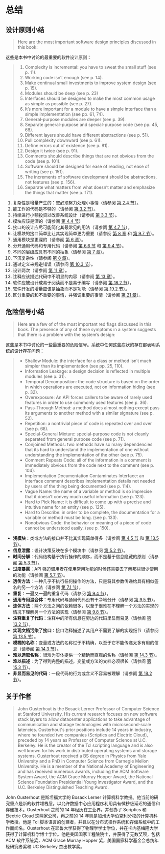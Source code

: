 # 总结

## 设计原则小结

> Here are the most important software design principles discussed in this book:

这些是本书中讨论的最重要的软件设计原则：

> 1. Complexity is incremental: you have to sweat the small stuff (see p. 11).
> 2. Working code isn’t enough (see p. 14).
> 3. Make continual small investments to improve system design (see p. 15).
> 4. Modules should be deep (see p. 23)
> 5. Interfaces should be designed to make the most common usage as simple as possible (see p. 27).
> 6. It’s more important for a module to have a simple interface than a simple implementation (see pp. 61, 74).
> 7. General-purpose modules are deeper (see p. 39).
> 8. Separate general-purpose and special-purpose code (see pp. 45, 68).
> 9. Different layers should have different abstractions (see p. 51).
> 10. Pull complexity downward (see p. 61).
> 11. Define errors out of existence (see p. 81).
> 12. Design it twice (see p. 91).
> 13. Comments should describe things that are not obvious from the code (see p. 101).
> 14. Software should be designed for ease of reading, not ease of writing (see p. 151).
> 15. The increments of software development should be abstractions, not features (see p. 156).
> 16. Separate what matters from what doesn’t matter and emphasize the things that matter (see p. 171).

1. 复杂性是增量产生的：您必须努力处理小事情（请参阅 [第 2.4 节](ch02.md)）。
2. 能工作的代码是不够的（请参阅 [第 3.2 节](ch03.md)）。
3. 持续进行小额投资以改善系统设计（请参阅 [第 3.3 节](ch03.md)）。
4. 模块应该是深的（请参阅 [第 4.4 节](ch04.md)）
5. 接口的设计应尽可能简化其最常见的用法（请参阅 [第 4.7 节](ch04.md)）。
6. 让模块的接口简单比让其实现简单更为重要（请参阅 [第 8 章](ch08.md) 和 [第 9.7 节](ch09.md)）。
7. 通用模块是更深的（请参阅 [第 6 章](ch06.md)）。
8. 分开通用代码和专用代码（请参阅 [第 6.6 节](ch06.md) 和 [第 9.4 节](ch09.md)）。
9. 不同的层级应具有不同的抽象（请参阅 [第 7 章](ch07.md)）。
10. 下沉复杂性（请参阅 [第 8 章](ch08.md)）。
11. 通过定义来规避错误（请参阅 [第 10.3 节](ch10.md)）。
12. 设计两次（请参阅 [第 11 章](ch11.md)）。
13. 注释应该描述代码中不明显的内容（请参阅 [第 13 章](ch13.md)）。
14. 软件应被设计成易于阅读而不是易于编写（请参阅 [第 18.2 节](ch18.md)）。
15. 软件开发的增量应该是抽象而不是功能（请参阅 [第 19.2 节](ch19.md)）。
16. 区分重要的和不重要的事情，并强调重要的事情（请参阅 [第 21 章](ch21.md)）。

## 危险信号小结

> Here are a few of of the most important red flags discussed in this book. The presence of any of these symptoms in a system suggests that there is a problem with the system’s design:

这些是本书中讨论的一些最重要的危险信号。系统中任何这些症状的存在都表明系统的设计存在问题：

> - Shallow Module: the interface for a class or method isn’t much simpler than its implementation (see pp. 25, 110).
> - Information Leakage: a design decision is reflected in multiple modules (see p. 31).
> - Temporal Decomposition: the code structure is based on the order in which operations are executed, not on information hiding (see p. 32).
> - Overexposure: An API forces callers to be aware of rarely used features in order to use commonly used features (see p. 36).
> - Pass-Through Method: a method does almost nothing except pass its arguments to another method with a similar signature (see p. 52).
> - Repetition: a nontrivial piece of code is repeated over and over (see p. 68).
> - Special-General Mixture: special-purpose code is not cleanly separated from general purpose code (see p. 71).
> - Conjoined Methods: two methods have so many dependencies that its hard to understand the implementation of one without understanding the implementation of the other (see p. 75).
> - Comment Repeats Code: all of the information in a comment is immediately obvious from the code next to the comment (see p. 104).
> - Implementation Documentation Contaminates Interface: an interface comment describes implementation details not needed by users of the thing being documented (see p. 114).
> - Vague Name: the name of a variable or method is so imprecise that it doesn’t convey much useful information (see p. 123).
> - Hard to Pick Name: it is difficult to come up with a precise and intuitive name for an entity (see p. 125).
> - Hard to Describe: in order to be complete, the documentation for a variable or method must be long. (see p. 133).
> - Nonobvious Code: the behavior or meaning of a piece of code cannot be understood easily. (see p. 150).

- **浅模块**：类或方法的接口并不比其实现简单得多（请参阅 [第 4.5 节](ch04.md) 和 [第 13.5 节](ch13.md)）。
- **信息泄露**：设计决策反映在多个模块中（请参阅 [第 5.2 节](ch05.md)）。
- **时间分解**：代码结构基于执行操作的顺序，而不是基于信息隐藏的原则（请参阅 [第 5.3 节](ch05.md)）。
- **过度暴露**：API 强迫调用者在使用常用功能的时候还需要去了解那些很少使用的功能（请参阅 [第 5.7 节](ch05.md)）。
- **透传方法**：一种几乎不执行任何操作的方法，只是将其参数传递给具有相似签名的另一个方法（请参阅 [第 7.1 节](ch07.md)）。
- **重复**：一遍又一遍的重复代码（请参阅 [第 9.4 节](ch09.md)）。
- **通用专用混合体**：专用代码与通用代码没有干净地分开（请参阅 [第 9.5 节](ch09.md)）。
- **连体方法**：两个方法之间的依赖很多，以至于很难在不理解一个方法的实现的情况下理解另一个方法的实现（请参阅 [第 9.8 节](ch09.md)）。
- **注释重复了代码**：注释中的所有信息在旁边的代码里显而易见（请参阅 [第 13.2 节](ch13.md)）。
- **实现文档污染了接口**：接口注释描述了其用户不需要了解的实现细节（请参阅 [第 13.5 节](ch13.md)）。
- **模糊的名称**：变量或方法的名称过于不精确，以至于它不能传递太多有用的信息（请参阅 [第 14.3 节](ch14.md)）。
- **难以选取名称**：很难为实体提供一个精确而直观的名称（请参阅 [第 14.3 节](ch14.md)）。
- **难以描述**：为了得到完整的描述，变量或方法的文档必须很长（请参阅 [第 15.3 节](ch15.md)）。
- **非显而易见的代码**：一段代码的行为或含义不容易被理解（请参阅 [第 18.2 节](ch18.md)）。

## 关于作者

> John Ousterhout is the Bosack Lerner Professor of Computer Science at Stanford University. His current research focuses on new software stack layers to allow datacenter applications to take advantage of communication and storage technologies with microsecond-scale latencies. Ousterhout's prior positions include 14 years in industry, where he founded two companies (Scriptics and Electric Cloud), preceded by 14 years as Professor of Computer Science at U.C. Berkeley. He is the creator of the Tcl scripting language and is also well known for his work in distributed operating systems and storage systems. Ousterhout received a BS degree in Physics from Yale University and a PhD in Computer Science from Carnegie Mellon University. He is a member of the National Academy of Engineering and has received numerous awards, including the ACM Software System Award, the ACM Grace Murray Hopper Award, the National Science Foundation Presidential Young Investigator Award, and the U.C. Berkeley Distinguished Teaching Award.

John Ousterhout 是斯坦福大学的 Bosack Lerner 计算机科学教授。他当前的研究重点是新的软件堆栈层，以允许数据中心应用程序利用具有微秒级延迟的通信和存储技术。Ousterhout 之前的 14 年经历在工业界，并创办了 Scriptics 和 Electric Cloud 这两家公司，再之前的 14 年则是加州大学伯克利分校的计算机科学教授。他是 Tcl 脚本语言的创建者，并且以在分布式操作系统和存储系统中的工作而闻名。Ousterhout 在耶鲁大学获得了物理学学士学位，并在卡内基梅隆大学获得了计算机科学博士学位。他是美国国家工程院院士，并获得了无数奖项，包括 ACM 软件系统奖，ACM Grace Murray Hopper 奖，美国国家科学基金会总统年轻研究者奖和 UC Berkeley 杰出教学奖。
